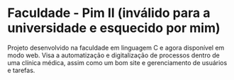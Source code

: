 # Faculdade - Pim II (inválido para a universidade e esquecido por mim)
Projeto desenvolvido na faculdade em linguagem C e agora disponível em modo web. Visa a automatização e digitalização de processos dentro de uma clínica médica, assim como um bom site e gerenciamento de usuários e tarefas.
